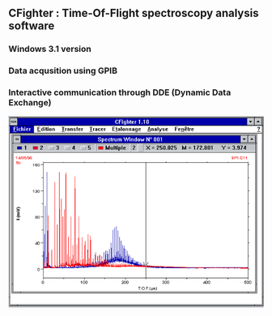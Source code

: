## CFighter : Time-Of-Flight spectroscopy analysis software
### Windows 3.1 version
### Data acqusition using GPIB
### Interactive communication through DDE (Dynamic Data Exchange)

<img src="https://github.com/bwyoon/CFighter/blob/master/images/CFighter.png">
